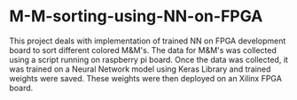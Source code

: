 # M-M-sorting-using-NN-on-FPGA
This project deals with implementation of trained NN on FPGA development board to sort different colored M&amp;M's.
The data for M&M's was collected using a script running on raspberry pi board. Once the data was collected, it was trained on a Neural Network model using Keras Library and trained weights were saved. These weights were then deployed on an Xilinx FPGA board. 
